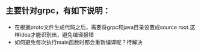 ## 主要针对grpc，有如下说明：
####
+ 在根据proto文件生成代码之后，需要将grpc和java目录设置成source root.这样idea才能识别出，避免编译报错
+ 如何避免每次执行main函数时都会重新编译呢？待解决
####